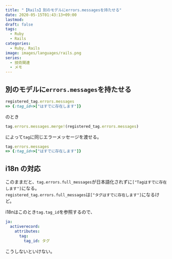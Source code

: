 ```yaml
---
title: "【Rails】別のモデルにerrors.messagesを持たせる"
date: 2020-05-15T01:43:13+09:00
lastmod:
draft: false
tags:
  - Ruby
  - Rails
categories:
  - Ruby, Rails
image: images/languages/rails.png
series:
  - 技術関連
  - メモ
---
```


## 別のモデルに`errors.messages`を持たせる

```rb
registered_tag.errors.messages
=> {:tag_id=>["はすでに存在します"]}
```

のとき

```rb
tag.errors.messages.merge!(registered_tag.errors.messages)
```

によって`tag`に同じエラーメッセージを渡せる。

```rb
tag.errors.messages
=> {:tag_id=>["はすでに存在します"]}
```

## i18n の対応

このままだと、`tag.errors.full_messages`が日本語化されずに`["Tagはすでに存在します"]`になる。  
`registered_tag.errors.full_messages`は`["タグはすでに存在します"]`になるけど。

i18nはこのとき`tag.tag_id`を参照するので、

```yml
ja:
  activerecord:
    attributes:
      tag:
        tag_id: タグ
```

こうしないといけない。
